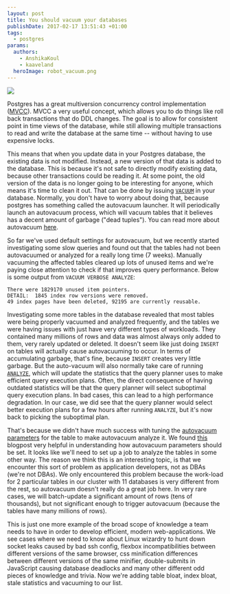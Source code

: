```yaml
---
layout: post
title: You should vacuum your databases
publishDate: 2017-02-17 13:51:43 +01:00
tags:
  - postgres
params:
  authors:
    - AnshikaKoul
    - kaaveland
  heroImage: robot_vacuum.png
---
```


![](robot_vacuum.png)


Postgres has a great multiversion concurrency control implementation ([MVCC](https://en.wikipedia.org/wiki/Multiversion_concurrency_control)). MVCC a very useful concept, which allows you to do things like roll back transactions that do DDL changes. The goal is to allow for consistent point in time views of the database, while still allowing multiple transactions to read and write the database at the same time -- without having to use expensive locks.

This means that when you update data in your Postgres database, the existing data is not modified. Instead, a new version of that data is added to the database. This is because it's not safe to directly modify existing data, because other transactions could be reading it. At some point, the old version of the data is no longer going to be interesting for anyone, which means it's time to clean it out. That can be done by issuing [`VACUUM`](https://www.postgresql.org/docs/9.5/static/sql-vacuum.html) in your database. Normally, you don't have to worry about doing that, because postgres has something called the autovacuum launcher. It will periodically launch an autovacuum process, which will vacuum tables that it believes has a decent amount of garbage ("dead tuples"). You can read more about autovacuum [here](https://www.postgresql.org/docs/9.5/static/routine-vacuuming.html).

So far we've used default settings for autovacuum, but we recently started investigating some slow queries and found out that the tables had not been autovacuumed or analyzed for a really long time (7 weeks). Manually vacuuming the affected tables cleared up lots of unused items and we're paying close attention to check if that improves query performance. Below is some output from `VACUUM VERBOSE ANALYZE`:

```
There were 1829170 unused item pointers.
DETAIL:  1845 index row versions were removed.
49 index pages have been deleted, 92195 are currently reusable.
```

Investigating some more tables in the database revealed that most tables were being properly vacuumed and analyzed frequently, and the tables we were having issues with just have very different types of workloads. They contained many millions of rows and data was almost always only added to them, very rarely updated or deleted. It doesn't seem like just doing `INSERT` on tables will actually cause autovacuuming to occur. In terms of accumulating garbage, that's fine, because `INSERT` creates very little garbage. But the auto-vacuum will also normally take care of running [`ANALYZE`](https://www.postgresql.org/docs/9.5/static/sql-analyze.html), which will update the statistics that the query planner uses to make efficient query execution plans. Often, the direct consequence of having outdated statistics will be that the query planner will select suboptimal query execution plans. In bad cases, this can lead to a high performance degradation. In our case, we did see that the query planner would select better execution plans for a few hours after running `ANALYZE`, but it's now back to picking the suboptimal plan.

That's because we didn't have much success with tuning the [autovacuum parameters](https://www.postgresql.org/docs/9.5/static/sql-createtable.html#SQL-CREATETABLE-STORAGE-PARAMETERS) for the table to make autovacuum analyze it. We found [this](https://www.citusdata.com/blog/2016/11/04/autovacuum-not-the-enemy/) blogpost very helpful in understanding how autovacuum parameters should be set. It looks like we'll need to set up a job to analyze the tables in some other way. The reason we think this is an interesting topic, is that we encounter this sort of problem as application developers, not as DBAs (we're not DBAs). We only encountered this problem because the work-load for 2 particular tables in our cluster with 11 databases is very different from the rest, so autovacuum doesn't really do a great job here. In very rare cases, we will batch-update a significant amount of rows (tens of thousands), but not significant enough to trigger autovacuum (because the tables have many millions of rows).

This is just one more example of the broad scope of knowledge a team needs to have in order to develop efficient, modern web-applications. We see cases where we need to know about Linux wizardry to hunt down socket leaks caused by bad ssh config, flexbox incompatibilities between different versions of the same browser, css minification differences between different versions of the same minifier, double-submits in JavaScript causing database deadlocks and many other different odd pieces of knowledge and trivia. Now we're adding table bloat, index bloat, stale statistics and vacuuming to our list.
